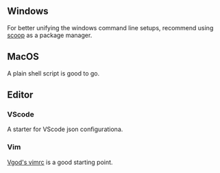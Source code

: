## Windows

For better unifying the windows command line setups, recommend using [scoop](https://scoop.sh) as a package manager.

## MacOS

A plain shell script is good to go.

## Editor

### VScode

A starter for VScode json configurationa. 

### Vim

[Vgod's vimrc](https://github.com/vgod/vimrc) is a good starting point.
